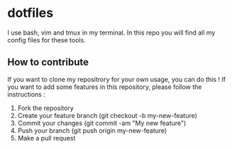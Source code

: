 # dotfiles
I use bash, vim and tmux in my terminal. In this repo you will find all my config files for these tools.

## How to contribute
If you want to clone my repositrory for your own usage, you can do this !
If you want to add some features in this repository, please follow the instructions :
1. Fork the repository
2. Create your feature branch (git checkout -b my-new-feature)
3. Commit your changes (git commit -am "My new feature")
4. Push your branch (git push origin my-new-feature)
5. Make a pull request
